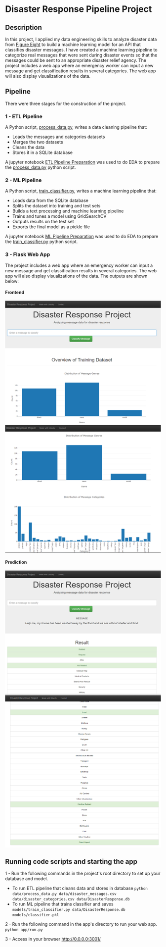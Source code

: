 # Disaster Response Pipeline Project

## Description
In this project, I applied my data engineering skills to analyze disaster data from [Figure Eight](https://appen.com/) to build a machine learning model for an API that classifies disaster messages. I have created a machine learning pipeline to categorize real messages that were sent during disaster events so that the messages could be sent to an appropriate disaster relief agency. The project includes a web app where an emergency worker can input a new message and get classification results in several categories. The web app will also display visualizations of the data.

## Pipeline
There were three stages for the construction of the project.

### 1 - ETL Pipeline

A Python script, [process_data.py](data/process_data.py), writes a data cleaning pipeline that:

 - Loads the messages and categories datasets
 - Merges the two datasets
 - Cleans the data
 - Stores it in a SQLite database
 
 A jupyter notebook [ETL Pipeline Preparation](jupyters/ETL_Pipeline_Preparation.ipynb) was used to do EDA to prepare the [process_data.py](data/process_data.py) python script.

 ### 2 - ML Pipeline
A Python script, [train_classifier.py](models/train_classifier.py), writes a machine learning pipeline that:
 - Loads data from the SQLite database
 - Splits the dataset into training and test sets
 - Builds a text processing and machine learning pipeline
 - Trains and tunes a model using GridSearchCV
 - Outputs results on the test set
 - Exports the final model as a pickle file

 A jupyter notebook [ML Pipeline Preparation](jupyters/ML_Pipeline_Preparation.ipynb) was used to do EDA to prepare the [train_classifier.py](models/train_classifier.py) python script.

 ### 3 - Flask Web App
 The project includes a web app where an emergency worker can input a new message and get classification results in several categories. The web app will also display visualizations of the data. The outputs are shown below:

#### Frontend
![plot](images/front_1.png)
![plot](images/front_2.png)

#### Prediction
![plot](images/predict_1.png)
![plot](images/predict_2.png)
 
## Running code scripts and starting the app

1 - Run the following commands in the project's root directory to set up your database and model.

* To run ETL pipeline that cleans data and stores in database `python data/process_data.py data/disaster_messages.csv data/disaster_categories.csv data/DisasterResponse.db`
* To run ML pipeline that trains classifier and saves `models/train_classifier.py data/DisasterResponse.db models/classifier.pkl`

2 - Run the following command in the app's directory to run your web app. `python app/run.py`

3 - Access in your browser http://0.0.0.0:3001/